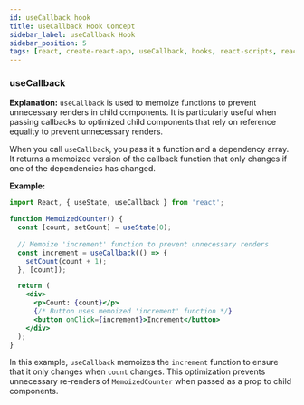 ```yaml
---
id: useCallback hook
title: useCallback Hook Concept
sidebar_label: useCallback Hook
sidebar_position: 5
tags: [react, create-react-app, useCallback, hooks, react-scripts, react-dom, react-app]
---
```

### useCallback

**Explanation:**
`useCallback` is used to memoize functions to prevent unnecessary renders in child components. It is particularly useful when passing callbacks to optimized child components that rely on reference equality to prevent unnecessary renders.

When you call `useCallback`, you pass it a function and a dependency array. It returns a memoized version of the callback function that only changes if one of the dependencies has changed.

**Example:**
```jsx
import React, { useState, useCallback } from 'react';

function MemoizedCounter() {
  const [count, setCount] = useState(0);
  
  // Memoize 'increment' function to prevent unnecessary renders
  const increment = useCallback(() => {
    setCount(count + 1);
  }, [count]);

  return (
    <div>
      <p>Count: {count}</p>
      {/* Button uses memoized 'increment' function */}
      <button onClick={increment}>Increment</button>
    </div>
  );
}
```

In this example, `useCallback` memoizes the `increment` function to ensure that it only changes when `count` changes. This optimization prevents unnecessary re-renders of `MemoizedCounter` when passed as a prop to child components.
